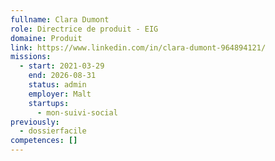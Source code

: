 ```yaml
---
fullname: Clara Dumont
role: Directrice de produit - EIG
domaine: Produit
link: https://www.linkedin.com/in/clara-dumont-964894121/
missions:
  - start: 2021-03-29
    end: 2026-08-31
    status: admin
    employer: Malt
    startups:
      - mon-suivi-social
previously:
  - dossierfacile
competences: []
---
```

